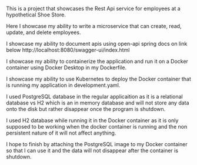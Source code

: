 This is a project that showcases the Rest Api service for employees at a hypothetical Shoe Store. 

Here I showcase my ability to write a microservice that can create, read, update, and delete employees.

I showcase my ability to document apis using open-api spring docs on link below
http://localhost:8080/swagger-ui/index.html

I showcase my ability to containerize the application and run it on a Docker container using Docker Desktop in my Dockerfile.

I showcase my ability to use Kubernetes to deploy the Docker container that is running my application in development.yaml.

I used PostgreSQL database in the regular applicaition as it is a relational database vs H2 which is an in memory database and will not store any data onto the disk but rather disappear once the program is shutdown.

I used H2 database while running it in the Docker container as it is only supposed to be working when the docker container is running and the non persistent nature of it will not affect anything.

I hope to finish by attaching the PostgreSQL image to my Docker container so that I can use it and the data will not disappear after the container is shutdown.
